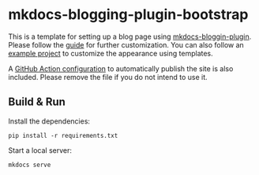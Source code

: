 # mkdocs-blogging-plugin-bootstrap

This is a template for setting up a blog page using [mkdocs-bloggin-plugin](https://github.com/liang2kl/mkdocs-blogging-plugin). Please follow the [guide](https://liang2kl.github.io/mkdocs-blogging-plugin) for further customization. You can also follow an [example project](https://liang2kl.github.io/mkdocs-blogging-plugin-example) to customize the appearance using templates.

A [GitHub Action configuration](.github/workflows/publish.yml) to automatically publish the site is also included.
Please remove the file if you do not intend to use it.

## Build & Run

Install the dependencies:

```
pip install -r requirements.txt
```

Start a local server:

```
mkdocs serve
```
